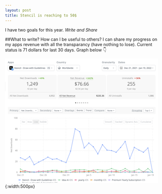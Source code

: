 ```yaml
---
layout: post
title: Stencil is reaching to 50$
---
```

I have two goals for this year.
*Write and Share*

##What to write? How can I be useful to others?
I can share my progress on my apps revenue with all the transparancy (have nothing to lose). 
Current status is 71 dollars for last 30 days. Graph below 👇
<!-- more -->
![Jan Report](/assets/Graphs/jan-report.png){:width:500px}
